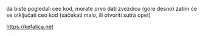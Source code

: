 da biste pogledali ceo kod, morate prvo dati zvezdicu (gore desno) zatim će se otključati ceo kod (sačekati malo, ili otvoriti sutra opet)

https://kefalica.net
